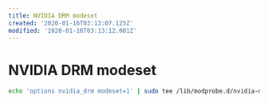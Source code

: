 ```yaml
---
title: NVIDIA DRM modeset
created: '2020-01-16T03:13:07.125Z'
modified: '2020-01-16T03:13:12.081Z'
---
```


# NVIDIA DRM modeset
```bash
echo 'options nvidia_drm modeset=1' | sudo tee /lib/modprobe.d/nvidia-drm-modeset.conf
```
